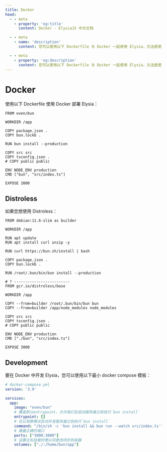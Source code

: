 ```yaml
---
title: Docker
head:
  - - meta
    - property: 'og:title'
      content: Docker - ElysiaJS 中文文档

  - - meta
    - name: 'description'
      content: 您可以使用以下 Dockerfile 与 Docker 一起使用 Elysia，方法是使用 oven/bun，或者从页面上复制片段。

  - - meta
    - property: 'og:description'
      content: 您可以使用以下 Dockerfile 与 Docker 一起使用 Elysia，方法是使用 oven/bun，或者从页面上复制片段。
---
```


# Docker

使用以下 Dockerfile 使用 Docker 部署 Elysia：

```docker
FROM oven/bun

WORKDIR /app

COPY package.json .
COPY bun.lockb .

RUN bun install --production

COPY src src
COPY tsconfig.json .
# COPY public public

ENV NODE_ENV production
CMD ["bun", "src/index.ts"]

EXPOSE 3000
```

## Distroless

如果您想使用 Distroless：

```docker
FROM debian:11.6-slim as builder

WORKDIR /app

RUN apt update
RUN apt install curl unzip -y

RUN curl https://bun.sh/install | bash

COPY package.json .
COPY bun.lockb .

RUN /root/.bun/bin/bun install --production

# ? -------------------------
FROM gcr.io/distroless/base

WORKDIR /app

COPY --from=builder /root/.bun/bin/bun bun
COPY --from=builder /app/node_modules node_modules

COPY src src
COPY tsconfig.json .
# COPY public public

ENV NODE_ENV production
CMD ["./bun", "src/index.ts"]

EXPOSE 3000
```

## Development

要在 Docker 中开发 Elysia，您可以使用以下最小 docker compose 模板：

```yaml
# docker-compose.yml
version: '3.9'

services:
  app:
    image: "oven/bun"
    # 覆盖默认entrypoint，允许我们在启动服务器之前执行`bun install`
    entrypoint: []
    # 在以观察模式启动开发服务器之前执行`bun install`
    command: "/bin/sh -c 'bun install && bun run --watch src/index.ts'"
    # 暴露正确的端口
    ports: ["3000:3000"]
    # 设置主机挂载的卷以将更改同步到容器
    volumes: ["./:/home/bun/app"]
```
